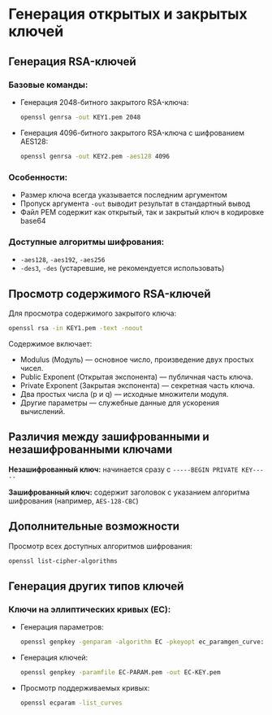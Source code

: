# Генерация открытых и закрытых ключей

## Генерация RSA-ключей

### Базовые команды:
- Генерация 2048-битного закрытого RSA-ключа:
  ```bash
  openssl genrsa -out KEY1.pem 2048
  ```

- Генерация 4096-битного закрытого RSA-ключа с шифрованием AES128:
  ```bash
  openssl genrsa -out KEY2.pem -aes128 4096
  ```

### Особенности:
- Размер ключа всегда указывается последним аргументом
- Пропуск аргумента `-out` выводит результат в стандартный вывод
- Файл PEM содержит как открытый, так и закрытый ключ в кодировке base64

### Доступные алгоритмы шифрования:
- `-aes128`, `-aes192`, `-aes256`
- `-des3`, `-des` (устаревшие, не рекомендуется использовать)

## Просмотр содержимого RSA-ключей

Для просмотра содержимого закрытого ключа:
```bash
openssl rsa -in KEY1.pem -text -noout
```

Содержимое включает:
- Modulus (Модуль) — основное число, произведение двух простых чисел.
- Public Exponent (Открытая экспонента) — публичная часть ключа.
- Private Exponent (Закрытая экспонента) — секретная часть ключа.
- Два простых числа (p и q) — исходные множители модуля.
- Другие параметры — служебные данные для ускорения вычислений.

## Различия между зашифрованными и незашифрованными ключами

**Незашифрованный ключ:** начинается сразу с `-----BEGIN PRIVATE KEY-----`

**Зашифрованный ключ:** содержит заголовок с указанием алгоритма шифрования (например, `AES-128-CBC`)

## Дополнительные возможности

Просмотр всех доступных алгоритмов шифрования:
```bash
openssl list-cipher-algorithms
```

## Генерация других типов ключей


### Ключи на эллиптических кривых (EC):
- Генерация параметров:
  ```bash
  openssl genpkey -genparam -algorithm EC -pkeyopt ec_paramgen_curve:secp384r1 -out EC-PARAM.pem
  ```
  
- Генерация ключей:
  ```bash
  openssl genpkey -paramfile EC-PARAM.pem -out EC-KEY.pem
  ```

- Просмотр поддерживаемых кривых:
  ```bash
  openssl ecparam -list_curves
  ```


